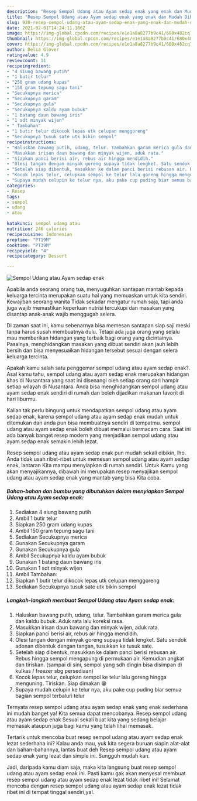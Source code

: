 ```yaml
---
description: "Resep Sempol Udang atau Ayam sedap enak yang enak dan Mudah Dibuat"
title: "Resep Sempol Udang atau Ayam sedap enak yang enak dan Mudah Dibuat"
slug: 920-resep-sempol-udang-atau-ayam-sedap-enak-yang-enak-dan-mudah-dibuat
date: 2021-02-01T14:24:11.186Z
image: https://img-global.cpcdn.com/recipes/e1e1a8a8277b9c41/680x482cq70/sempol-udang-atau-ayam-sedap-enak-foto-resep-utama.jpg
thumbnail: https://img-global.cpcdn.com/recipes/e1e1a8a8277b9c41/680x482cq70/sempol-udang-atau-ayam-sedap-enak-foto-resep-utama.jpg
cover: https://img-global.cpcdn.com/recipes/e1e1a8a8277b9c41/680x482cq70/sempol-udang-atau-ayam-sedap-enak-foto-resep-utama.jpg
author: Delia Glover
ratingvalue: 4.9
reviewcount: 11
recipeingredient:
- "4 siung bawang putih"
- "1 butir telur"
- "250 gram udang kupas"
- "150 gram tepung sagu tani"
- "Secukupnya merica"
- "Secukupnya garam"
- "Secukupnya gula"
- "Secukupnya kaldu ayam bubuk"
- "1 batang daun bawang iris"
- "1 sdt minyak wijen"
- " Tambahan"
- "1 butir telur dikocok lepas utk celupan menggoreng"
- "Secukupnya tusuk sate utk bikin sempol"
recipeinstructions:
- "Haluskan bawang putih, udang, telur. Tambahkan garam merica gula dan kaldu bubuk. Aduk rata lalu koreksi rasa."
- "Masukkan irisan daun bawang dan minyak wijen, aduk rata."
- "Siapkan panci berisi air, rebus air hingga mendidih."
- "Olesi tangan dengan minyak goreng supaya tidak lengket. Satu sendok adonan dibentuk dengan tangan, tusukkan ke tusuk sate."
- "Setelah siap dibentuk, masukkan ke dalam panci berisi rebusan air. Rebus hingga sempol mengapung di permukaan air. Kemudian angkat dan tiriskan. (sampai di sini, sempol yang sdh dingin bisa disimpan di kulkas / freezer sbg persediaan)"
- "Kocok lepas telur, celupkan sempol ke telur lalu goreng hingga menguning. Tiriskan. Siap dimakan 😁"
- "Supaya mudah celupin ke telur nya, aku pake cup puding biar semua bagian sempol terbaluri telur"
categories:
- Resep
tags:
- sempol
- udang
- atau

katakunci: sempol udang atau 
nutrition: 246 calories
recipecuisine: Indonesian
preptime: "PT19M"
cooktime: "PT39M"
recipeyield: "4"
recipecategory: Dessert

---
```



![Sempol Udang atau Ayam sedap enak](https://img-global.cpcdn.com/recipes/e1e1a8a8277b9c41/680x482cq70/sempol-udang-atau-ayam-sedap-enak-foto-resep-utama.jpg)

Apabila anda seorang orang tua, menyuguhkan santapan mantab kepada keluarga tercinta merupakan suatu hal yang memuaskan untuk kita sendiri. Kewajiban seorang  wanita Tidak sekadar mengatur rumah saja, tapi anda juga wajib memastikan keperluan nutrisi tercukupi dan masakan yang disantap anak-anak wajib menggugah selera.

Di zaman  saat ini, kamu sebenarnya bisa memesan santapan siap saji meski tanpa harus susah membuatnya dulu. Tetapi ada juga orang yang selalu mau memberikan hidangan yang terbaik bagi orang yang dicintainya. Pasalnya, menghidangkan masakan yang dibuat sendiri akan jauh lebih bersih dan bisa menyesuaikan hidangan tersebut sesuai dengan selera keluarga tercinta. 



Apakah kamu salah satu penggemar sempol udang atau ayam sedap enak?. Asal kamu tahu, sempol udang atau ayam sedap enak merupakan hidangan khas di Nusantara yang saat ini disenangi oleh setiap orang dari hampir setiap wilayah di Nusantara. Anda bisa menghidangkan sempol udang atau ayam sedap enak sendiri di rumah dan boleh dijadikan makanan favorit di hari liburmu.

Kalian tak perlu bingung untuk mendapatkan sempol udang atau ayam sedap enak, karena sempol udang atau ayam sedap enak mudah untuk ditemukan dan anda pun bisa membuatnya sendiri di tempatmu. sempol udang atau ayam sedap enak boleh dibuat memalui bermacam cara. Saat ini ada banyak banget resep modern yang menjadikan sempol udang atau ayam sedap enak semakin lebih lezat.

Resep sempol udang atau ayam sedap enak pun mudah sekali dibikin, lho. Anda tidak usah ribet-ribet untuk memesan sempol udang atau ayam sedap enak, lantaran Kita mampu menyiapkan di rumah sendiri. Untuk Kamu yang akan menyajikannya, dibawah ini merupakan resep menyajikan sempol udang atau ayam sedap enak yang mantab yang bisa Kita coba.

<!--inarticleads1-->

##### Bahan-bahan dan bumbu yang dibutuhkan dalam menyiapkan Sempol Udang atau Ayam sedap enak:

1. Sediakan 4 siung bawang putih
1. Ambil 1 butir telur
1. Siapkan 250 gram udang kupas
1. Ambil 150 gram tepung sagu tani
1. Sediakan Secukupnya merica
1. Gunakan Secukupnya garam
1. Gunakan Secukupnya gula
1. Ambil Secukupnya kaldu ayam bubuk
1. Gunakan 1 batang daun bawang iris
1. Gunakan 1 sdt minyak wijen
1. Ambil  Tambahan:
1. Siapkan 1 butir telur dikocok lepas utk celupan menggoreng
1. Sediakan Secukupnya tusuk sate utk bikin sempol




<!--inarticleads2-->

##### Langkah-langkah membuat Sempol Udang atau Ayam sedap enak:

1. Haluskan bawang putih, udang, telur. Tambahkan garam merica gula dan kaldu bubuk. Aduk rata lalu koreksi rasa.
1. Masukkan irisan daun bawang dan minyak wijen, aduk rata.
1. Siapkan panci berisi air, rebus air hingga mendidih.
1. Olesi tangan dengan minyak goreng supaya tidak lengket. Satu sendok adonan dibentuk dengan tangan, tusukkan ke tusuk sate.
1. Setelah siap dibentuk, masukkan ke dalam panci berisi rebusan air. Rebus hingga sempol mengapung di permukaan air. Kemudian angkat dan tiriskan. (sampai di sini, sempol yang sdh dingin bisa disimpan di kulkas / freezer sbg persediaan)
1. Kocok lepas telur, celupkan sempol ke telur lalu goreng hingga menguning. Tiriskan. Siap dimakan 😁
1. Supaya mudah celupin ke telur nya, aku pake cup puding biar semua bagian sempol terbaluri telur




Ternyata resep sempol udang atau ayam sedap enak yang enak sederhana ini mudah banget ya! Kita semua dapat mencobanya. Resep sempol udang atau ayam sedap enak Sesuai sekali buat kita yang sedang belajar memasak ataupun juga bagi kamu yang telah lihai memasak.

Tertarik untuk mencoba buat resep sempol udang atau ayam sedap enak lezat sederhana ini? Kalau anda mau, yuk kita segera buruan siapin alat-alat dan bahan-bahannya, lantas buat deh Resep sempol udang atau ayam sedap enak yang lezat dan simple ini. Sungguh mudah kan. 

Jadi, daripada kamu diam saja, maka kita langsung buat resep sempol udang atau ayam sedap enak ini. Pasti kamu gak akan menyesal membuat resep sempol udang atau ayam sedap enak lezat tidak ribet ini! Selamat mencoba dengan resep sempol udang atau ayam sedap enak lezat tidak ribet ini di tempat tinggal sendiri,ya!.

